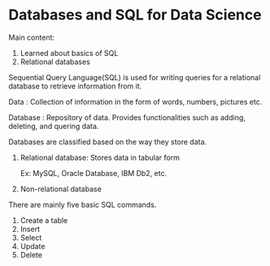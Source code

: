 # Databases and SQL for Data Science

Main content:

1. Learned about basics of SQL
1. Relational databases

Sequential Query Language(SQL) is used for writing queries for a relational database to retrieve information from it.

Data : Collection of information in the form of words, numbers, pictures etc.

Database : Repository of data. Provides functionalities such as adding, deleting, and quering data.

Databases are classified based on the way they store data.

1. Relational database: Stores data in tabular form

   Ex: MySQL, Oracle Database, IBM Db2, etc.

2. Non-relational database

There are mainly five basic SQL commands.

1. Create a table
1. Insert
1. Select
1. Update
1. Delete
